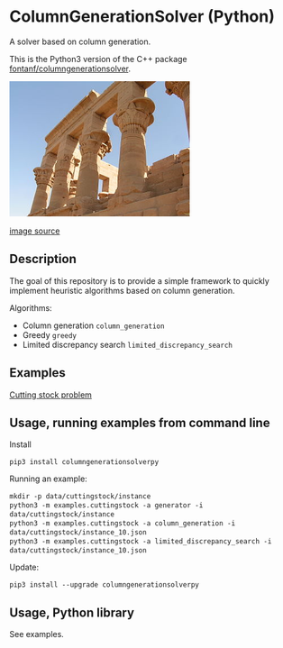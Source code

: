 # ColumnGenerationSolver (Python)

A solver based on column generation.

This is the Python3 version of the C++ package [fontanf/columngenerationsolver](https://github.com/fontanf/columngenerationsolver).

![columngeneration](img/columngeneration.jpg?raw=true "columngeneration")

[image source](https://commons.wikimedia.org/wiki/File:ColonnesPavillonTrajan.jpg)

## Description

The goal of this repository is to provide a simple framework to quickly implement heuristic algorithms based on column generation.

Algorithms:
* Column generation `column_generation`
* Greedy `greedy`
* Limited discrepancy search `limited_discrepancy_search`

## Examples

[Cutting stock problem](examples/cuttingstock.py)

## Usage, running examples from command line

Install
```shell
pip3 install columngenerationsolverpy
```

Running an example:
```shell
mkdir -p data/cuttingstock/instance
python3 -m examples.cuttingstock -a generator -i data/cuttingstock/instance
python3 -m examples.cuttingstock -a column_generation -i data/cuttingstock/instance_10.json
python3 -m examples.cuttingstock -a limited_discrepancy_search -i data/cuttingstock/instance_10.json
```

Update:
```shell
pip3 install --upgrade columngenerationsolverpy
```

## Usage, Python library

See examples.

